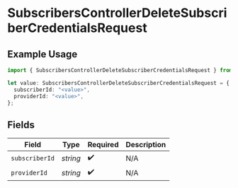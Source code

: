 # SubscribersControllerDeleteSubscriberCredentialsRequest

## Example Usage

```typescript
import { SubscribersControllerDeleteSubscriberCredentialsRequest } from "@novu/api/models/operations";

let value: SubscribersControllerDeleteSubscriberCredentialsRequest = {
  subscriberId: "<value>",
  providerId: "<value>",
};
```

## Fields

| Field              | Type               | Required           | Description        |
| ------------------ | ------------------ | ------------------ | ------------------ |
| `subscriberId`     | *string*           | :heavy_check_mark: | N/A                |
| `providerId`       | *string*           | :heavy_check_mark: | N/A                |